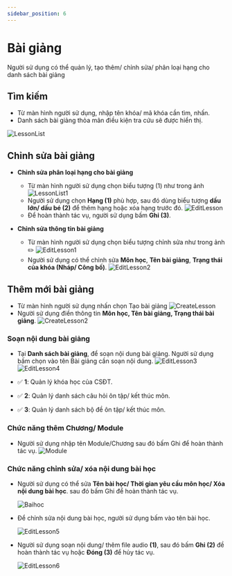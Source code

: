 ```yaml
---
sidebar_position: 6
---
```


# Bài giảng

Người sử dụng có thể quản lý, tạo thêm/ chỉnh sửa/ phân loại hạng cho danh sách bài giảng

## Tìm kiếm

- Từ màn hình người sử dụng, nhập tên khóa/ mã khóa cần tìm, nhấn.
- Danh sách bài giảng thỏa mãn điều kiện tra cứu sẽ được hiển thị.

![LessonList](./img/lessonlist.png)

## Chỉnh sửa bài giảng

- **Chỉnh sửa phân loại hạng cho bài giảng**

  - Từ màn hình người sử dụng chọn biểu tượng (1) như trong ảnh
    ![LessonList1](./img/lessonlist1.png)
  - Người sử dụng chọn **Hạng (1)** phù hợp, sau đó dùng biểu tượng **dấu lớn/ dấu bé (2)** để thêm hạng hoặc xóa hạng trước đó.
    ![EditLesson](./img/editlesson.png)
  - Để hoàn thành tác vụ, người sử dụng bấm **Ghi (3)**.

- **Chỉnh sửa thông tin bài giảng**
  - Từ màn hình người sử dụng chọn biểu tượng chỉnh sửa như trong ảnh ✏️
    ![EditLesson1](./img/editlesson1.png)
  - Người sử dụng có thể chỉnh sửa **Môn học**, **Tên bài giảng**, **Trạng thái của khóa (Nháp/ Công bố)**.
    ![EditLesson2](./img/editlesson2.png)

## Thêm mới bài giảng

- Từ màn hình người sử dụng nhấn chọn <a class="button button--primary">Tạo bài giảng</a>
  ![CreateLesson](./img/createlesson.png)
- Người sử dụng điền thông tin **Môn học, Tên bài giảng, Trạng thái bài giảng**.
  ![CreateLesson2](./img/createlesson2.png)

### Soạn nội dung bài giảng

- Tại **Danh sách bài giảng**, để soạn nội dung bài giảng. Người sử dụng bấm chọn vào tên Bài giảng cần soạn nội dung.
  ![EditLesson3](./img/editlesson3.png)
  ![EditLesson4](./img/editlesson4.png)

- ✅ **1**: Quản lý khóa học của CSĐT.
- ✅ **2**: Quản lý danh sách câu hỏi ôn tập/ kết thúc môn.
- ✅ **3**: Quản lý danh sách bộ đề ôn tập/ kết thúc môn.

### Chức năng thêm Chương/ Module

- Người sử dụng nhập tên Module/Chương sau đó bấm <a class="button button--secondary">Ghi</a> để hoàn thành tác vụ.
  ![Module](./img/module.png)

### Chức năng chỉnh sửa/ xóa nội dung bài học

- Người sử dụng có thể sửa **Tên bài học/ Thời gian yêu cầu môn học/ Xóa nội dung bài học**. sau đó bấm <a class="button button--secondary">Ghi</a> để hoàn thành tác vụ.

  ![Baihoc](./img/baihoc.png)

- Để chỉnh sửa nội dung bài học, người sử dụng bấm vào tên bài học.

  ![EditLesson5](./img/editlesson5.png)

- Người sử dụng soạn nội dung/ thêm file audio **(1)**, sau đó bấm **Ghi (2)** đề hoàn thành tác vụ hoặc **Đóng (3)** để hủy tác vụ.  

  ![EditLesson6](./img/editlesson6.png)